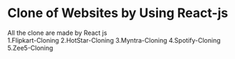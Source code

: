 # Clone of Websites by Using React-js
All the clone are made by React js  
1.Flipkart-Cloning
2.HotStar-Cloning
3.Myntra-Cloning
4.Spotify-Cloning
5.Zee5-Cloning
